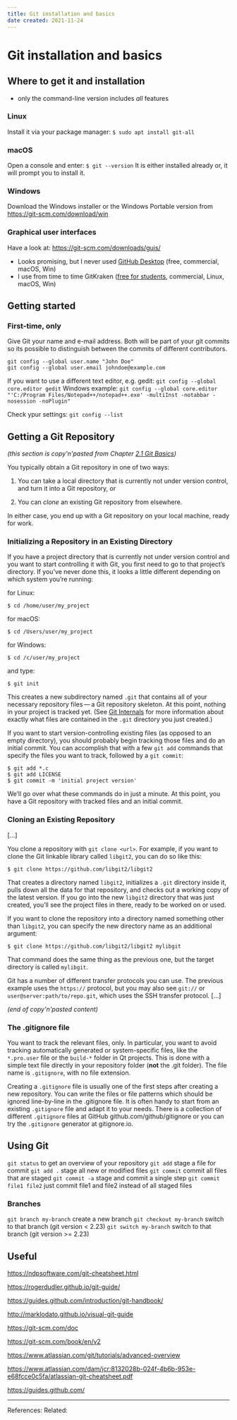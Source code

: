 ```yaml
---
title: Git installation and basics
date created: 2021-11-24
---
```


# Git installation and basics

## Where to get it and installation

* only the command-line version includes *all* features

### Linux 

Install it via your package manager:
`$ sudo apt install git-all`

### macOS
Open a console and enter:
`$ git --version`
It is either installed already or, it will prompt you to install it.

### Windows

Download the Windows installer or the Windows Portable version from https://git-scm.com/download/win

### Graphical user interfaces
Have a look at: https://git-scm.com/downloads/guis/

* Looks promising, but I never used [GitHub Desktop](https://desktop.github.com/) (free, commercial, macOS, Win)
* I use from time to time GitKraken ([free for students](https://www.gitkraken.com/student-resources), commercial, Linux, macOS, Win)

## Getting started

### First-time, only
Give Git your name and e-mail address. Both will be part of your git commits so its possible to distinguish between the commits of different contributors.
```
git config --global user.name "John Doe"
git config --global user.email johndoe@example.com
```

If you want to use a different text editor, e.g. gedit:
`git config --global core.editor gedit`
Windows example:
`git config --global core.editor "'C:/Program Files/Notepad++/notepad++.exe' -multiInst -notabbar -nosession -noPlugin"`

Check ypur settings:
`git config --list`

## Getting a Git Repository
*(this section is copy'n'pasted from Chapter [2.1 Git Basics](git-scm.com/book/en/v2/Git-Basics-Getting-a-Git-Repository))*

You typically obtain a Git repository in one of two ways:

1.  You can take a local directory that is currently not under version control, and turn it into a Git repository, or
    
2.  You can _clone_ an existing Git repository from elsewhere.
    

In either case, you end up with a Git repository on your local machine, ready for work.

### Initializing a Repository in an Existing Directory

If you have a project directory that is currently not under version control and you want to start controlling it with Git, you first need to go to that project’s directory. If you’ve never done this, it looks a little different depending on which system you’re running:

for Linux:

```
$ cd /home/user/my_project
```

for macOS:

```
$ cd /Users/user/my_project
```

for Windows:

```
$ cd /c/user/my_project
```

and type:

```
$ git init
```

This creates a new subdirectory named `.git` that contains all of your necessary repository files — a Git repository skeleton. At this point, nothing in your project is tracked yet. (See [Git Internals](https://git-scm.com/book/en/v2/ch00/ch10-git-internals) for more information about exactly what files are contained in the `.git` directory you just created.)

If you want to start version-controlling existing files (as opposed to an empty directory), you should probably begin tracking those files and do an initial commit. You can accomplish that with a few `git add` commands that specify the files you want to track, followed by a `git commit`:

```
$ git add *.c
$ git add LICENSE
$ git commit -m 'initial project version'
```

We’ll go over what these commands do in just a minute. At this point, you have a Git repository with tracked files and an initial commit.

### Cloning an Existing Repository

[...]

You clone a repository with `git clone <url>`. For example, if you want to clone the Git linkable library called `libgit2`, you can do so like this:

```
$ git clone https://github.com/libgit2/libgit2
```

That creates a directory named `libgit2`, initializes a `.git` directory inside it, pulls down all the data for that repository, and checks out a working copy of the latest version. If you go into the new `libgit2` directory that was just created, you’ll see the project files in there, ready to be worked on or used.

If you want to clone the repository into a directory named something other than `libgit2`, you can specify the new directory name as an additional argument:

```
$ git clone https://github.com/libgit2/libgit2 mylibgit
```

That command does the same thing as the previous one, but the target directory is called `mylibgit`.

Git has a number of different transfer protocols you can use. The previous example uses the `https://` protocol, but you may also see `git://` or `user@server:path/to/repo.git`, which uses the SSH transfer protocol. [...]

*(end of copy'n'pasted content)*

### The .gitignore file
You want to track the relevant files, only. In particular, you want to avoid tracking automatically generated or system-specific files, like the `*.pro.user` file or the `build-*` folder in Qt projects. This is done with a simple text file directly in your repository folder (**not** the .git folder). The file name is `.gitignore`, with no file extension. 

Creating a `.gitignore` file is usually one of the first steps after creating a new repository. You can write the files or file patterns which should be ignored line-by-line in the .gitignore file. It is often handy to start from an existing `.gitignore` file and adapt it to your needs. There is a collection of different `.gitignore` files at GitHub github.com/github/gitignore or you can try the `.gitignore` generator at gitignore.io.

## Using Git

`git status` to get an overview of your repository
`git add` stage a file for commit
`git add .` stage all new or modified files
`git commit` commit all files that are staged
`git commit -a` stage and commit a single step
`git commit file1 file2` just commit file1 and file2 instead of all staged files

### Branches
`git branch my-branch`  create a new branch
`git checkout my-branch` switch to that branch (git version < 2.23)
`git switch my-branch` switch to that branch (git version >= 2.23)


## Useful
https://ndpsoftware.com/git-cheatsheet.html

https://rogerdudler.github.io/git-guide/

https://guides.github.com/introduction/git-handbook/

http://marklodato.github.io/visual-git-guide

https://git-scm.com/doc

https://git-scm.com/book/en/v2

https://www.atlassian.com/git/tutorials/advanced-overview

https://www.atlassian.com/dam/jcr:8132028b-024f-4b6b-953e-e68fcce0c5fa/atlassian-git-cheatsheet.pdf

https://guides.github.com/




---
References: 
Related: 
